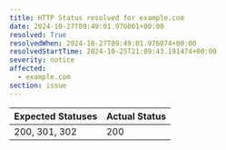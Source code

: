 ```yaml
---
title: HTTP Status resolved for example.com
date: 2024-10-27T09:49:01.976061+00:00
resolved: True
resolvedWhen: 2024-10-27T09:49:01.976074+00:00
resolvedStartTime: 2024-10-25T21:09:43.191474+00:00
severity: notice
affected:
  - example.com
section: issue
---
```


| Expected Statuses | Actual Status  |
|-------------------|----------------|
| 200, 301, 302 | 200 |

